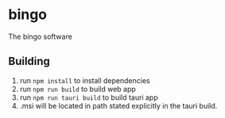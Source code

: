 # bingo

The bingo software

## Building

1. run `npm install` to install dependencies 
2. run `npm run build` to build web app
3. run `npm run tauri build` to build tauri app
4. .msi will be located in path stated explicitly in the tauri build.

